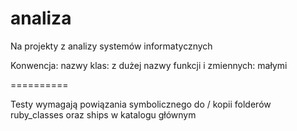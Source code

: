 analiza
=======

Na projekty z analizy systemów informatycznych

Konwencja:
nazwy klas: z dużej
nazwy funkcji i zmiennych: małymi


==========

Testy wymagają powiązania symbolicznego do / kopii folderów ruby_classes oraz ships w katalogu głównym
